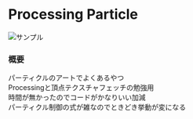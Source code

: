 # Processing Particle

![サンプル](https://raw.githubusercontent.com/wakewakame/ProcessingParticle/master/demo.gif "サンプル")

### 概要

パーティクルのアートでよくあるやつ  
Processingと頂点テクスチャフェッチの勉強用  
時間が無かったのでコードがかなりいい加減  
パーティクル制御の式が雑なのでときどき挙動が変になる  
